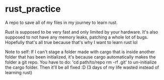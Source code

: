# rust_practice
A repo to save all of my files in my journey to learn rust.

Rust is supposed to be very fast and only limited by your hardware. It's also supposed to not have any memory leaks, patching a whole lot of bugs. Hopefully that's all true because that's why I want to learn rust lol

Note to self:
If I can't stage a folder made with cargo that is inside another folder that has been initialized, it's because cargo automatically makes the folder a git repo. You have to do:
'cd path/to/repo
rm -rf .git'
to un-initialize the cargo folder. Then it'll be all fixed :D
(3 days of my life wasted instead of learning rust)